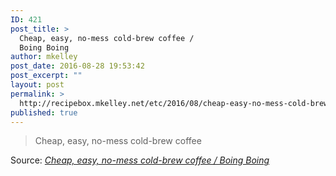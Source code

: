 ```yaml
---
ID: 421
post_title: >
  Cheap, easy, no-mess cold-brew coffee /
  Boing Boing
author: mkelley
post_date: 2016-08-28 19:53:42
post_excerpt: ""
layout: post
permalink: >
  http://recipebox.mkelley.net/etc/2016/08/cheap-easy-no-mess-cold-brew-coffee-boing-boing/
published: true
---
```

<blockquote><a href="http://boingboing.net/2013/07/20/cheap-easy-no-mess-cold-brew.html"><img class="alignnone size-full" src="http://recipebox.mkelley.net/wp-content/uploads/2016/08/s31v6CXac8xL._SY300_.jpg" alt="" /></a>Cheap, easy, no-mess cold-brew coffee</blockquote>
Source: <em><a href="http://boingboing.net/2013/07/20/cheap-easy-no-mess-cold-brew.html">Cheap, easy, no-mess cold-brew coffee / Boing Boing</a></em>